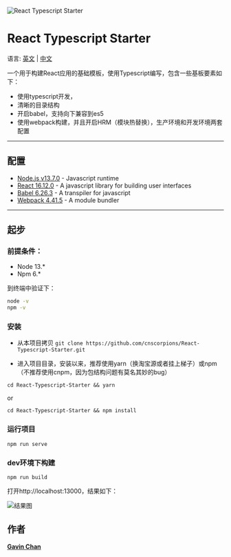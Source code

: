 ![React Typescript Starter](https://github-oh-jeez-rick.oss-cn-hangzhou.aliyuncs.com/React-Typescript-Starter/banner.png)

# React Typescript Starter

语言: [英文](https://github.com/cnscorpions/React-Typescript-Starter/blob/master/README.md) | [中文](https://github.com/cnscorpions/React-Typescript-Starter/blob/master/README_CN.md)

一个用于构建React应用的基础模板，使用Typescript编写，包含一些基板要素如下：

* 使用typescript开发，
* 清晰的目录结构
* 开启babel，支持向下兼容到es5
* 使用webpack构建，并且开启HRM（模块热替换），生产环境和开发环境两套配置

---

## 配置

* [Node.js v13.7.0](https://nodejs.org/en/) - Javascript runtime
* [React 16.12.0](https://reactjs.org/) - A javascript library for building user interfaces
* [Babel 6.26.3](https://babeljs.io/) - A transpiler for javascript
* [Webpack 4.41.5](https://webpack.js.org/) - A module bundler

---

## 起步

### 前提条件：

* Node 13.*
* Npm 6.*

到终端中验证下：

```bash
node -v
npm -v
```

### 安装

* 从本项目拷贝
`git clone https://github.com/cnscorpions/React-Typescript-Starter.git`

* 进入项目目录，安装以来，推荐使用yarn（换淘宝源或者挂上梯子）或npm（不推荐使用cnpm，因为包结构问题有莫名其妙的bug）

`cd React-Typescript-Starter && yarn`

or 

`cd React-Typescript-Starter && npm install`

### 运行项目

`npm run serve`

### dev环境下构建

`npm run build`

打开http://localhost:13000，结果如下：

![结果图](https://github-oh-jeez-rick.oss-cn-hangzhou.aliyuncs.com/React-Typescript-Starter/result.jpg)

## 作者

**[Gavin Chan](https://github.com/cnscorpions)** 
